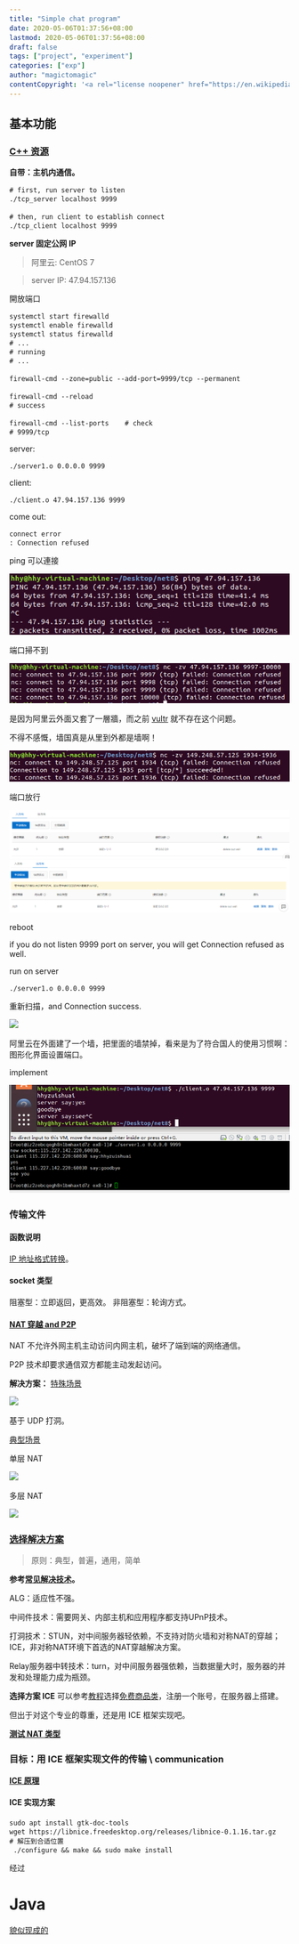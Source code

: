 ```yaml
---
title: "Simple chat program"
date: 2020-05-06T01:37:56+08:00
lastmod: 2020-05-06T01:37:56+08:00
draft: false
tags: ["project", "experiment"]
categories: ["exp"]
author: "magictomagic"
contentCopyright: '<a rel="license noopener" href="https://en.wikipedia.org/wiki/Wikipedia:Text_of_Creative_Commons_Attribution-ShareAlike_3.0_Unported_License" target="_blank">Creative Commons Attribution-ShareAlike License</a>'
---
```


## 基本功能
### [C++ 资源][1]
**自带：主机内通信。**

```shell
# first, run server to listen
./tcp_server localhost 9999

# then, run client to establish connect
./tcp_client localhost 9999
```
**server 固定公网 IP**
>阿里云: CentOS 7

>server IP: 47.94.157.136

開放端口
```shell
systemctl start firewalld
systemctl enable firewalld
systemctl status firewalld
# ...
# running
# ...

firewall-cmd --zone=public --add-port=9999/tcp --permanent

firewall-cmd --reload
# success

firewall-cmd --list-ports    # check
# 9999/tcp
```
server:
```shell
./server1.o 0.0.0.0 9999
```
client:
```shell
./client.o 47.94.157.136 9999
```
come out:
```error log
connect error
: Connection refused
```
ping 可以連接

![](/img/Snipaste_2020-05-05_22-32-46.png)

端口掃不到

![](/img/Snipaste_2020-05-05_22-31-53.png)

是因为阿里云外面又套了一層牆，而之前 [vultr][3] 就不存在这个问题。

不得不感慨，墙国真是从里到外都是墙啊！

![](/img/Snipaste_2020-05-05_22-39-13.png)

端口放行

![](/img/Snipaste_2020-05-05_22-46-36.png)
![](/img/Snipaste_2020-05-05_22-49-20.png)

reboot

if you do not listen 9999 port on server, you will get Connection refused as well.

run on server
```shell
./server1.o 0.0.0.0 9999
```
重新扫描，and Connection success.

![](../img/Snipaste_2020-05-05_22-51-50.png)

阿里云在外面建了一个墙，把里面的墙禁掉，看来是为了符合国人的使用习惯啊：图形化界面设置端口。

implement

![](/img/Snipaste_2020-05-05_23-03-02.png)

### 传输文件
#### 函数说明
[IP 地址格式转换][4]。
#### socket 类型
阻塞型：立即返回，更高效。
非阻塞型：轮询方式。
#### [NAT 穿越 and P2P][5]
NAT 不允许外网主机主动访问内网主机，破坏了端到端的网络通信。

P2P 技术却要求通信双方都能主动发起访问。

**解决方案：**
[特殊场景][5]

![](http://www.52im.net/data/attachment/forum/201903/13/110231szo3jg073l0onjvn.jpg)

基于 UDP 打洞。

[典型场景][5]

单层 NAT

![](http://www.52im.net/data/attachment/forum/201610/10/134836i9jb3hccbq8cz33q.png)

多层 NAT

![](http://www.52im.net/data/attachment/forum/201912/16/122604d3xdqtyx0iotytxt.png)

### [选择解决方案][6]
>原则：典型，普遍，通用，简单

**参考[常见解决技术][7]。**

ALG：适应性不强。

中间件技术：需要网关、内部主机和应用程序都支持UPnP技术。

打洞技术：STUN，对中间服务器轻依赖，不支持对防火墙和对称NAT的穿越；ICE，非对称NAT环境下首选的NAT穿越解决方案。

Relay服务器中转技术：turn，对中间服务器强依赖，当数据量大时，服务器的并发和处理能力成为瓶颈。

**选择方案 ICE**
可以参考[教程][9]选择[免费商品类][8]，注册一个账号，在服务器上搭建。

但出于对这个专业的尊重，还是用 ICE 框架实现吧。

**[测试 NAT 类型][10]**
### 目标：用 ICE 框架实现文件的传输 \ communication
**[ICE 原理][11]**
#### ICE 实现方案
```shell
sudo apt install gtk-doc-tools
wget https://libnice.freedesktop.org/releases/libnice-0.1.16.tar.gz
# 解压到合适位置
 ./configure && make && sudo make install
```
经过






# Java
[貌似现成的][2]

[1]:https://blog.csdn.net/Hanani_Jia/article/details/83449090
[2]:https://juejin.im/post/5d69e0c65188257ec84732c1
[3]:https://github.com/magictomagic/magictomagic.github.io/blob/master/_posts/2020-05-04-CentOS-FFmpeg-%E6%B5%81%E5%AA%92%E4%BD%93%E6%92%AD%E6%94%BE.md#open-firewall
[4]:https://linux.die.net/man/3/ntohs
[5]:http://www.52im.net/thread-542-1-1.html
[6]:http://www.52im.net/thread-2872-1-1.html
[7]:https://www.jianshu.com/p/aee235c6d6d7
[8]:https://www.natfrp.com/
[9]:https://www.7lez.com/?p=120
[10]:http://www.52im.net/thread-609-1-1.html
[11]:https://www.jianshu.com/p/aee235c6d6d7
